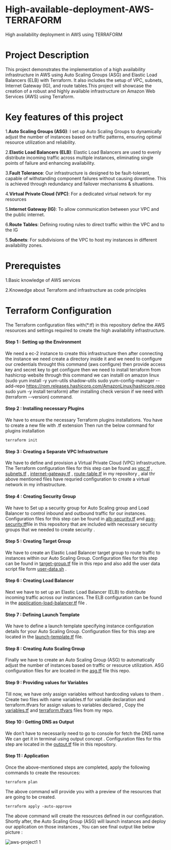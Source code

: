 # High-available-deployment-AWS-TERRAFORM
High availability deployment in AWS using TERRAFORM
# Project Description
 This project demonstrates the implementation of a high availability infrastructure in AWS using Auto Scaling Groups (ASG) and Elastic Load Balancers (ELB) with Terraform. It also includes the setup of VPC, subnets, Internet Gateway (IG), and route tables.This project will showcase the creation of a robust and highly available infrastructure on Amazon Web Services (AWS) using Terraform.

# Key features of this project 
1.**Auto Scaling Groups (ASG)**: I set up Auto Scaling Groups to dynamically adjust the number of instances based on traffic patterns, ensuring optimal resource utilization and reliability.

2.**Elastic Load Balancers (ELB)**: Elastic Load Balancers are used to evenly distribute incoming traffic across multiple instances, eliminating single points of failure and enhancing availability.

3.**Fault Tolerance**: Our infrastructure is designed to be fault-tolerant, capable of withstanding component failures without causing downtime. This is achieved through redundancy and failover mechanisms & situations.

4.**Virtual Private Cloud (VPC)**: For a dedicated virtual network for my resources

5.**Internet Gateway (IG)**: To allow communication between your VPC and the public internet.

6.**Route Tables**: Defining routing rules to direct traffic within the VPC and to the IG

5.**Subnets**: For subdivisions of the VPC to host my instances in different availability zones.
# Prerequistes
 1.Basic knowledge of AWS services
 
 2.Knowedge about Terraform and infrastructure as code principles

# Terraform Configuration
The Terraform configuration files with(*.tf) in this repository define the AWS resources and settings required to create the high availability infrastructure.

#### Step 1 : Setting up the Environment

We need a ec-2 instance to create this infrastructure then after connecting the instance we need create a directory inside it and we need to configure our credentials throught this command (aws configure) then provide access key and secret key to get configure then we need to install terraform from hashicrop website through this command we can installl on amazon linux (sudo yum install -y yum-utils shadow-utils
sudo yum-config-manager --add-repo https://rpm.releases.hashicorp.com/AmazonLinux/hashicorp.repo
sudo yum -y install terraform) after installing check version if we need with (terraform --version) command.

#### Step 2 : Installing necessary Plugins

We have to ensure the necessary Terraform plugins installations. You have to create a new file with .tf extension Then run the below command for plugins installation
```
terraform init
```

#### Step 3 : Creating a Separate VPC Infrastructure

We have to define and provision a Virtual Private Cloud (VPC) infrastructure. The Terraform configuration files for this step can be found as [vpc.tf](https://github.com/Nikhil1422003/High-availblle-deployment-AWS-TERRAFORM/blob/main/vpc.tf) , [subnets.tf](https://github.com/Nikhil1422003/High-availblle-deployment-AWS-TERRAFORM/blob/main/subnet.tf) , [internet-gateway.tf](https://github.com/Nikhil1422003/High-availblle-deployment-AWS-TERRAFORM/blob/main/internet-gateway.tf) , [route-table.tf](https://github.com/Nikhil1422003/High-availblle-deployment-AWS-TERRAFORM/blob/main/route-table.tf) in my repository , alal thr above mentioned files have requried configuration to create a virtual network in my infrastructure.

#### Step 4 : Creating Security Group

We have to Set up a security group for Auto Scaling group and Load Balancer to control inbound and outbound traffic for our instances. Configuration files for this step can be found in [alb-security.tf](https://github.com/Nikhil1422003/High-availblle-deployment-AWS-TERRAFORM/blob/main/alb-security.tf)  and [asg-security.tf](https://github.com/Nikhil1422003/High-availblle-deployment-AWS-TERRAFORM/blob/main/asg-security.tf)file in this repository that are included with necessary security groups that we needed to create security .

#### Step 5 : Creating Target Group

We have to create an Elastic Load Balancer target group to route traffic to instances within our Auto Scaling Group. Configuration files  for this step can be found in [target-group.tf](https://github.com/Nikhil1422003/High-availblle-deployment-AWS-TERRAFORM/blob/main/target-group.tf) file in this repo and also add the user data script file form [user-data.sh](https://github.com/Nikhil1422003/High-availblle-deployment-AWS-TERRAFORM/blob/main/user-data.sh) .

#### Step 6 : Creating Load Balancer

Next we have to set up an Elastic Load Balancer (ELB) to distribute incoming traffic across our instances. The ELB configuration can be found in the [application-load-balancer.tf](https://github.com/Nikhil1422003/High-availblle-deployment-AWS-TERRAFORM/blob/main/application-load-balancer.tf) file .

#### Step 7 : Defining Launch Template

We have to define a launch template specifying instance configuration details for your Auto Scaling Group. Configuration files for this step are located in the [launch-template.tf](https://github.com/Nikhil1422003/High-availblle-deployment-AWS-TERRAFORM/blob/main/launch-template.tf) file.

#### Step 8 : Creating Auto Scaling Group

Finally we have to create an Auto Scaling Group (ASG) to automatically adjust the number of instances based on traffic or resource utilization. ASG configuration files for are located in the [asg.tf](https://github.com/Nikhil1422003/High-availblle-deployment-AWS-TERRAFORM/blob/main/asg.tf) file this repo.

#### Step 9 : Providing values for Variables

Till now, we have only assign variables without hardcoding values to them . Create two files with name variables.tf for variable declaration and terraform.tfvars for assign values to variables declared , Copy the [variables.tf](https://github.com/Nikhil1422003/High-availblle-deployment-AWS-TERRAFORM/blob/main/variables.tf)  and [terraform.tfvars](https://github.com/Nikhil1422003/High-availblle-deployment-AWS-TERRAFORM/blob/main/terraform.tfvars) files from my repo.

#### Step 10 : Getting DNS as Output

We don't have to necessarily need to go to console for fetch the DNS name We can get it in terminal using output concept . Configuration files for this step are located in the [output.tf](https://github.com/Nikhil1422003/High-availblle-deployment-AWS-TERRAFORM/blob/main/output.tf) file in this repository.


#### Step 11 : Application

Once the above-mentioned steps are completed, apply the following commands to create the resources:
```
terraform plan
```
The above command will provide you with a preview of the resources that are going to be created.
```
terraform apply -auto-approve
```


The above command will create the resources defined in our configuration. Shortly after, the Auto Scaling Group (ASG) will launch instances and deploy our application on those instances , You can see final output like below picture :

![aws-project1 1](https://github.com/Nikhil1422003/High-availblle-deployment-AWS-TERRAFORM/assets/155822950/2514ac71-fca9-4ebe-8971-382cbfef9b66)

